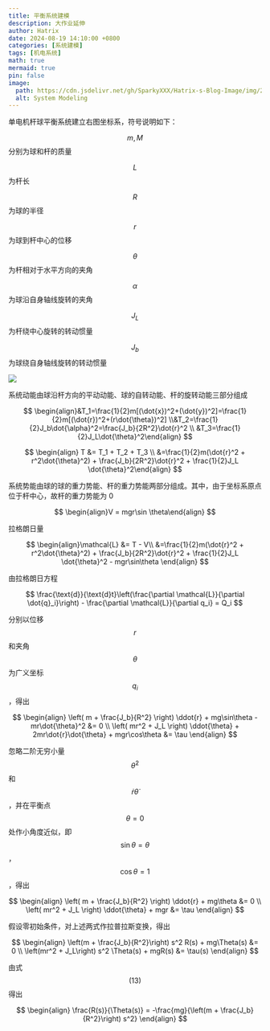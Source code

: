```yaml
---
title: 平衡系统建模
description: 大作业延伸
author: Hatrix
date: 2024-08-19 14:10:00 +0800
categories: [系统建模]
tags: [机电系统]
math: true
mermaid: true
pin: false
image:
  path: https://cdn.jsdelivr.net/gh/SparkyXXX/Hatrix-s-Blog-Image/img/20250720092815057.png
  alt: System Modeling
---
```


单电机杆球平衡系统建立右图坐标系，符号说明如下：

$$m,M$$分别为球和杆的质量

$$L$$为杆长

$$R$$为球的半径

$$r$$为球到杆中心的位移

$$\theta$$为杆相对于水平方向的夹角

$$\alpha$$为球沿自身轴线旋转的夹角

$$J_L$$为杆绕中心旋转的转动惯量

$$J_b$$为球绕自身轴线旋转的转动惯量

![](https://cdn.jsdelivr.net/gh/SparkyXXX/Hatrix-s-Blog-Image/img/20250723202014038.png)

系统动能由球沿杆方向的平动动能、球的自转动能、杆的旋转动能三部分组成

$$
\begin{align}&T_1=\frac{1}{2}m[(\dot{x})^2+(\dot{y})^2]=\frac{1}{2}m[(\dot{r})^2+(r\dot{\theta})^2] \\&T_2=\frac{1}{2}J_b\dot{\alpha}^2=\frac{J_b}{2R^2}\dot{r}^2 \\ &T_3=\frac{1}{2}J_L\dot{\theta}^2\end{align}
$$

$$
\begin{align} T &= T_1 + T_2 + T_3 \\ &=\frac{1}{2}m(\dot{r}^2 + r^2\dot{\theta}^2) + \frac{J_b}{2R^2}\dot{r}^2 + \frac{1}{2}J_L \dot{\theta}^2\end{align}
$$

系统势能由球的球的重力势能、杆的重力势能两部分组成。其中，由于坐标系原点位于杆中心，故杆的重力势能为 0

$$
\begin{align}V = mgr\sin \theta\end{align}
$$

拉格朗日量

$$
\begin{align}\mathcal{L} &= T - V\\ &=\frac{1}{2}m(\dot{r}^2 + r^2\dot{\theta}^2) + \frac{J_b}{2R^2}\dot{r}^2 + \frac{1}{2}J_L \dot{\theta}^2 - mgr\sin\theta \end{align}
$$

由拉格朗日方程

$$
\frac{\text{d}}{\text{d}t}\left(\frac{\partial \mathcal{L}}{\partial \dot{q}_i}\right) - \frac{\partial \mathcal{L}}{\partial q_i} = Q_i
$$

分别以位移$$r$$和夹角$$\theta$$为广义坐标$$q_i$$，得出

$$
\begin{align} \left( m + \frac{J_b}{R^2} \right) \ddot{r} + mg\sin\theta - mr\dot{\theta}^2 &= 0 \\ \left( mr^2 + J_L \right) \ddot{\theta} + 2mr\dot{r}\dot{\theta} + mgr\cos\theta &= \tau
\end{align}
$$

忽略二阶无穷小量$$\dot{\theta}^2$$和$$\dot{r}\dot{\theta}$$，并在平衡点$$\theta = 0$$处作小角度近似，即$$\sin\theta = \theta$$，$$\cos\theta = 1$$，得出

$$
\begin{align} \left( m + \frac{J_b}{R^2} \right) \ddot{r} + mg\theta &= 0 \\ \left( mr^2 + J_L \right) \ddot{\theta} + mgr &= \tau
\end{align}
$$

假设零初始条件，对上述两式作拉普拉斯变换，得出

$$
\begin{align} \left(m + \frac{J_b}{R^2}\right) s^2 R(s) + mg\Theta(s) &= 0 \\ \left(mr^2 + J_L\right) s^2 \Theta(s) + mgR(s) &= \tau(s) \end{align}
$$

由式$$(13)$$得出

$$
\begin{align} \frac{R(s)}{\Theta(s)} = -\frac{mg}{\left(m + \frac{J_b}{R^2}\right) s^2}
\end{align}
$$
